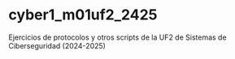 # cyber1_m01uf2_2425
Ejercicios de protocolos y otros scripts de la UF2 de Sistemas de Ciberseguridad (2024-2025)
